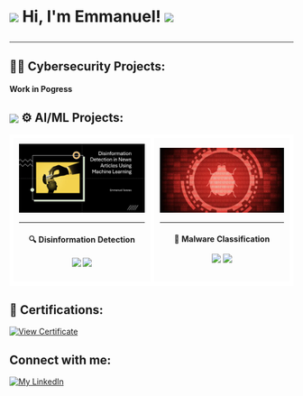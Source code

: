 <h1 align="left">
  <img src="https://media3.giphy.com/media/v1.Y2lkPTc5MGI3NjExNWcwbDB3aXc5aXRzOXI1a2k3czRoNDBqa2FkZ3phdWRhMnNrMjBuMCZlcD12MV9pbnRlcm5hbF9pbnRlcm5hbF9naWZfYnlfaWQmY3Q9cw/wtdVYmaRWJ1PyPcc8e/giphy.gif" width="100"> 
  Hi, I'm Emmanuel!  <img src= "https://media.giphy.com/media/v1.Y2lkPTc5MGI3NjExc2ttZmJ1a295djB0Mzc1czgyZmRpNTF0anhoYnZuZmJoNDV3OGZveSZlcD12MV9zdGlja2Vyc19zZWFyY2gmY3Q9cw/SuZY20qLNE3Hq/giphy.gif" width="200"> 
<hr style="height:1px; border:none; color:#333; background-color:#333;">

   


</a><h2>👨‍💻 Cybersecurity Projects:</h2>

<h4>Work in Pogress</h4>






<h2><img src="https://media.giphy.com/media/v1.Y2lkPWVjZjA1ZTQ3cnoyODR2aWVsdzMxaDN0aWFuc2F6MTA2ZWIyNDY4cXB6dXhhcTJsMCZlcD12MV9zdGlja2Vyc19zZWFyY2gmY3Q9cw/zN2IXI0TEnalqdlCkZ/giphy.gif" height="70" style="vertical-align:middle;"> ⚙️ AI/ML Projects:</h2>


<div align="center">
<table>
<tr>

<td style="border: 7px solid #ffffff; border-radius: 8px; padding: 10px; max-width: 320px; background: linear-gradient(145deg, rgba(255,255,255,0.1), rgba(255,255,255,0.05));">
  <div align="center">
    <a href="https://github.com/etaverasx/Disinformation-Detection-in-News-Articles-Using-Machine-Learning">
      <img src="https://github.com/etaverasx/etaverasx/blob/main/Disinformation-Cover.png?raw=true" width="310" alt="Disinformation Detection ML Project">
    </a>
    <hr>
    <h4>🔍 Disinformation Detection</h4>
    <p>
      <a href="https://github.com/etaverasx/Disinformation-Detection-in-News-Articles-Using-Machine-Learning"><img src="https://img.shields.io/badge/Python-ML-3776AB?style=flat-square&logo=python"></a>
      <a href="https://github.com/etaverasx/Disinformation-Detection-in-News-Articles-Using-Machine-Learning"><img src="https://img.shields.io/badge/Status-Complete-28a745?style=flat-square"></a>
    </p>
  </div>
</td>

<td style="border: 7px solid #ffffff; border-radius: 8px; padding: 10px; max-width: 320px; background: linear-gradient(145deg, rgba(255,255,255,0.1), rgba(255,255,255,0.05));">
  <div align="center">
    <a href="https://github.com/etaverasx/Malware-Classification">
      <img src="https://github.com/etaverasx/etaverasx/blob/main/Malware-classification-img.png?raw=true" width="310" alt="Malware Classification Project">
    </a>
    <hr>
    <h4>🚀 Malware Classification</h4>
    <p>
      <a href="https://github.com/etaverasx/Malware-Classification"><img src="https://img.shields.io/badge/Python-ML-3776AB?style=flat-square&logo=python"></a>
      <a href="https://github.com/etaverasx/Malware-Classification"><img src="https://img.shields.io/badge/Status-In%20Progress-orange?style=flat-square"></a>
    </p>
  </div>
</td>

</tr>
</table>
</div>






<h2>📄 Certifications:</h2>

 <p align="left">
  <a href="https://github.com/etaverasx/etaverasx/blob/main/CompTIA%20Security+%20ce%20certificate.png?raw=true">
    <img src="https://media.giphy.com/media/v1.Y2lkPTc5MGI3NjExa2c3YWlzZWt1bzQ2YzAzM241ZHd6YnkxeWx6eDhkeW0wZDIzZTNxaSZlcD12MV9zdGlja2Vyc19zZWFyY2gmY3Q9cw/0b1qyHhqfjKdnLqrF4/giphy.gif" width="300" alt="View Certificate">
  </a>
</p>





<h2>Connect with me:</h2>

[![My LinkedIn](https://skillicons.dev/icons?i=linkedin)](https://www.linkedin.com/in/emmanuel-taveras/)

</a>














